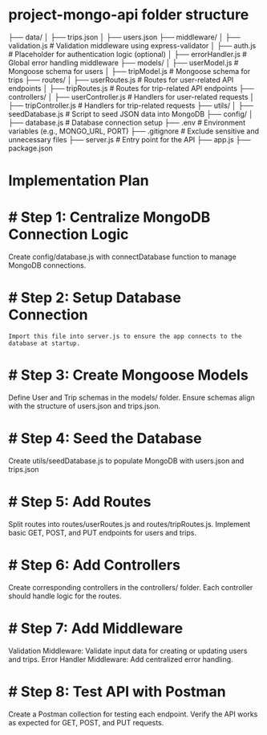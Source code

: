 # project-mongo-api folder structure
├── data/
│   ├── trips.json
│   ├── users.json
├── middleware/
│   ├── validation.js       # Validation middleware using express-validator
│   ├── auth.js             # Placeholder for authentication logic (optional)
│   ├── errorHandler.js     # Global error handling middleware
├── models/
│   ├── userModel.js             # Mongoose schema for users
│   ├── tripModel.js             # Mongoose schema for trips
├── routes/
│   ├── userRoutes.js       # Routes for user-related API endpoints
│   ├── tripRoutes.js       # Routes for trip-related API endpoints
├── controllers/
│   ├── userController.js   # Handlers for user-related requests
│   ├── tripController.js   # Handlers for trip-related requests
├── utils/
│   ├── seedDatabase.js     # Script to seed JSON data into MongoDB
├── config/
│   ├── database.js         # Database connection setup
├── .env                    # Environment variables (e.g., MONGO_URL, PORT)
├── .gitignore              # Exclude sensitive and unnecessary files
├── server.js               # Entry point for the API
├── app.js
├── package.json


# Implementation Plan
# # Step 1: Centralize MongoDB Connection Logic
  Create config/database.js with connectDatabase function to manage MongoDB connections.
# # Step 2: Setup Database Connection
    Import this file into server.js to ensure the app connects to the database at startup.
# # Step 3: Create Mongoose Models
  Define User and Trip schemas in the models/ folder.
  Ensure schemas align with the structure of users.json and trips.json.
# # Step 4: Seed the Database
  Create utils/seedDatabase.js to populate MongoDB with users.json and trips.json
# # Step 5: Add Routes
  Split routes into routes/userRoutes.js and routes/tripRoutes.js.
  Implement basic GET, POST, and PUT endpoints for users and trips.
# # Step 6: Add Controllers
  Create corresponding controllers in the controllers/ folder.
  Each controller should handle logic for the routes.
# # Step 7: Add Middleware
  Validation Middleware: Validate input data for creating or updating users and trips.
  Error Handler Middleware: Add centralized error handling.
# # Step 8: Test API with Postman
  Create a Postman collection for testing each endpoint.
  Verify the API works as expected for GET, POST, and PUT requests.